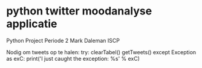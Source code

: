 # python twitter moodanalyse applicatie
Python Project Periode 2 Mark Daleman ISCP

Nodig om tweets op te halen:
 try:
        clearTabel()
        getTweets()
    except Exception as exC:
        print('I just caught the exception: %s' % exC)
